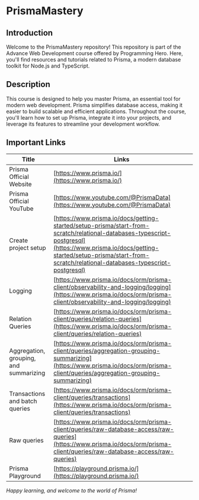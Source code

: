 # PrismaMastery

## Introduction

Welcome to the PrismaMastery repository! This repository is part of the Advance Web Development course offered by Programming Hero. Here, you'll find resources and tutorials related to Prisma, a modern database toolkit for Node.js and TypeScript.

## Description

This course is designed to help you master Prisma, an essential tool for modern web development. Prisma simplifies database access, making it easier to build scalable and efficient applications. Throughout the course, you'll learn how to set up Prisma, integrate it into your projects, and leverage its features to streamline your development workflow.

## Important Links

| Title                                  | Links                                                                                                                                                                                                                                          |
| -------------------------------------- | ---------------------------------------------------------------------------------------------------------------------------------------------------------------------------------------------------------------------------------------------- |
| Prisma Official Website                | [https://www.prisma.io/](https://www.prisma.io/)                                                                                                                                                                                               |
| Prisma Official YouTube                | [https://www.youtube.com/@PrismaData](https://www.youtube.com/@PrismaData)                                                                                                                                                                     |
| Create project setup                   | [https://www.prisma.io/docs/getting-started/setup-prisma/start-from-scratch/relational-databases-typescript-postgresql](https://www.prisma.io/docs/getting-started/setup-prisma/start-from-scratch/relational-databases-typescript-postgresql) |
| Logging                                | [https://www.prisma.io/docs/orm/prisma-client/observability-and-logging/logging](https://www.prisma.io/docs/orm/prisma-client/observability-and-logging/logging)                                                                               |
| Relation Queries                       | [https://www.prisma.io/docs/orm/prisma-client/queries/relation-queries](https://www.prisma.io/docs/orm/prisma-client/queries/relation-queries)                                                                                                 |
| Aggregation, grouping, and summarizing | [https://www.prisma.io/docs/orm/prisma-client/queries/aggregation-grouping-summarizing](https://www.prisma.io/docs/orm/prisma-client/queries/aggregation-grouping-summarizing)                                                                 |
| Transactions and batch queries         | [https://www.prisma.io/docs/orm/prisma-client/queries/transactions](https://www.prisma.io/docs/orm/prisma-client/queries/transactions)                                                                                                         |
| Raw queries                            | [https://www.prisma.io/docs/orm/prisma-client/queries/raw-database-access/raw-queries](https://www.prisma.io/docs/orm/prisma-client/queries/raw-database-access/raw-queries)                                                                   |
| Prisma Playground                      | [https://playground.prisma.io/](https://playground.prisma.io/)                                                                                                                                                                                 |

_Happy learning, and welcome to the world of Prisma!_
